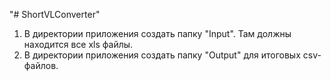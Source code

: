 "# ShortVLConverter" 
1. В директории приложения создать папку "Input". Там должны находится все xls файлы.
2. В директории приложения создать папку "Output" для итоговых csv-файлов.
